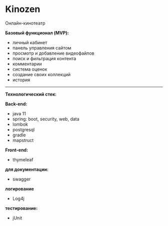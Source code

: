 # Kinozen
Онлайн-кинотеатр

**Базовый функционал (MVP):**

- личный кабинет
- панель управления сайтом
- просмотр и добавление видеофайлов
- поиск и фильтрация контента
- комментарии
- система оценок
- создание своих коллекций
- история

---------------------------------------

**Технологический стек:**

**Back-end:**

- java 11
- spring: boot, security, web, data
- lombok
- postgresql
- gradle
- mapstruct

**Front-end:**

- thymeleaf

**для документации:**

- swagger

**логирование**

- Log4j

**тестирование:**

- jUnit
